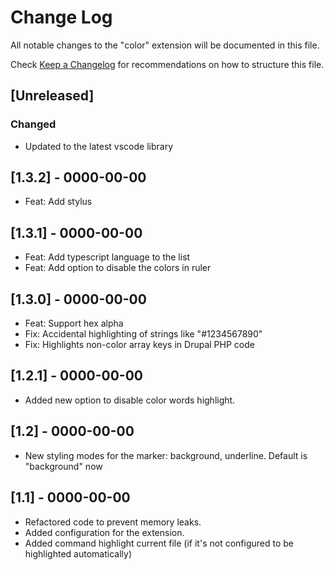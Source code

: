 # Change Log
All notable changes to the "color" extension will be documented in this file.

Check [Keep a Changelog](http://keepachangelog.com/) for recommendations on how to structure this file.

## [Unreleased]
### Changed
  - Updated to the latest vscode library

## [1.3.2] - 0000-00-00
  - Feat: Add stylus

## [1.3.1] - 0000-00-00
  - Feat: Add typescript language to the list
  - Feat: Add option to disable the colors in ruler

## [1.3.0] - 0000-00-00
  - Feat: Support hex alpha
  - Fix: Accidental highlighting of strings like "#1234567890"
  - Fix: Highlights non-color array keys in Drupal PHP code

## [1.2.1] - 0000-00-00
  - Added new option to disable color words highlight.

## [1.2] - 0000-00-00
  - New styling modes for the marker: background, underline. Default is "background" now

## [1.1] - 0000-00-00
  - Refactored code to prevent memory leaks.
  - Added configuration for the extension.
  - Added command highlight current file (if it's not configured to be highlighted automatically)

